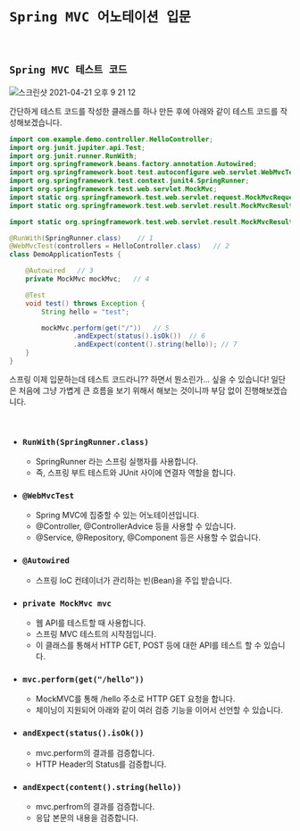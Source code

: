 # `Spring MVC 어노테이션 입문`



<br>

## `Spring MVC 테스트 코드`

![스크린샷 2021-04-21 오후 9 21 12](https://user-images.githubusercontent.com/45676906/115552742-996af200-a2e7-11eb-92b2-a2d7fbebdb31.png)

간단하게 테스트 코드를 작성한 클래스를 하나 만든 후에 아래와 같이 테스트 코드를 작성해보겠습니다.

```java
import com.example.demo.controller.HelloController;
import org.junit.jupiter.api.Test;
import org.junit.runner.RunWith;
import org.springframework.beans.factory.annotation.Autowired;
import org.springframework.boot.test.autoconfigure.web.servlet.WebMvcTest;
import org.springframework.test.context.junit4.SpringRunner;
import org.springframework.test.web.servlet.MockMvc;
import static org.springframework.test.web.servlet.request.MockMvcRequestBuilders.*;
import static org.springframework.test.web.servlet.result.MockMvcResultMatchers.*;

import static org.springframework.test.web.servlet.result.MockMvcResultMatchers.status;

@RunWith(SpringRunner.class)    // 1
@WebMvcTest(controllers = HelloController.class)   // 2
class DemoApplicationTests {

    @Autowired   // 3
    private MockMvc mockMvc;   // 4

    @Test
    void test() throws Exception {
        String hello = "test";

        mockMvc.perform(get("/"))   // 5
                .andExpect(status().isOk())  // 6
                .andExpect(content().string(hello)); // 7
    }
}
```

스프링 이제 입문하는데 테스트 코드라니?? 하면서 뭔소린가... 싶을 수 있습니다! 일단은 처음에 그냥 가볍게 큰 흐름을 보기 위해서 해보는 것이니까 부담 없이 진행해보겠습니다. 

<br>

- ### `RunWith(SpringRunner.class)`
    - SpringRunner 라는 스프링 실행자를 사용합니다.
    - 즉, 스프링 부트 테스트와 JUnit 사이에 연결자 역할을 합니다.
    
- ### `@WebMvcTest`
    - Spring MVC에 집중할 수 있는 어노테이션입니다.
    - @Controller, @ControllerAdvice 등을 사용할 수 있습니다.
    - @Service, @Repository, @Component 등은 사용할 수 없습니다.
    
- ### `@Autowired`
    - 스프링 IoC 컨테이너가 관리하는 빈(Bean)을 주입 받습니다.
    
- ### `private MockMvc mvc`
    - 웹 API를 테스트할 때 사용합니다.
    - 스프링 MVC 테스트의 시작점입니다.
    - 이 클래스를 통해서 HTTP GET, POST 등에 대한 API를 테스트 할 수 있습니다.
    
- ### `mvc.perform(get("/hello"))`
    - MockMVC를 통해 /hello 주소로 HTTP GET 요청을 합니다.
    - 체이닝이 지원되어 아래와 같이 여러 검증 기능을 이어서 선언할 수 있습니다.
   
- ### `andExpect(status().isOk())`
    - mvc.perform의 결과를 검증합니다.
    - HTTP Header의 Status를 검증합니다.
   
- ### `andExpect(content().string(hello))`
    - mvc.perfrom의 결과를 검증합니다.
    - 응답 본문의 내용을 검증합니다.
